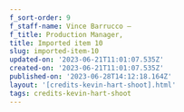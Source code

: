 ```yaml
---
f_sort-order: 9
f_staff-name: Vince Barrucco –
f_title: Production Manager,
title: Imported item 10
slug: imported-item-10
updated-on: '2023-06-21T11:01:07.535Z'
created-on: '2023-06-21T11:01:07.535Z'
published-on: '2023-06-28T14:12:18.164Z'
layout: '[credits-kevin-hart-shoot].html'
tags: credits-kevin-hart-shoot
---
```



